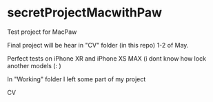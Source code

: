# secretProjectMacwithPaw
Test project for MacPaw

Final project will be hear in "CV" folder (in this repo) 1-2 of May.

Perfect tests on iPhone XR and iPhone XS MAX (i dont know how lock another models (: )

In "Working" folder I left some part of my project

CV
